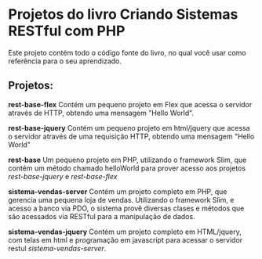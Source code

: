 Projetos do livro Criando Sistemas RESTful com PHP
============

Este projeto contém todo o código fonte do livro, no qual você usar como referência para o seu aprendizado. 

## Projetos:

**rest-base-flex** Contém um pequeno projeto em Flex que acessa o servidor através de HTTP, obtendo uma mensagem "Hello World".

**rest-base-jquery** Contém um pequeno projeto em html/jquery que acessa o servidor através de uma requisição HTTP, obtendo uma mensagem "Hello World"

**rest-base** Um pequeno projeto em PHP, utilizando o framework Slim, que contém um método chamado helloWorld para prover acesso aos projetos *rest-base-jquery* e *rest-base-flex* 

**sistema-vendas-server** Contém um projeto completo em PHP, que gerencia uma pequena loja de vendas. Utilizando o framework Slim, e acesso a banco via PDO, o sistema provê
diversas clases e métodos que são acessados via RESTful para a manipulação de dados. 

**sistema-vendas-jquery** Contém um projeto completo em HTML/jquery, com telas em html e programação em javascript para acessar o servidor restul *sistema-vendas-server*.


